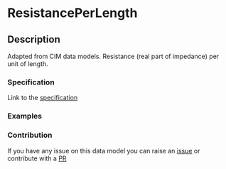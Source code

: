 # ResistancePerLength

## Description 

Adapted from CIM data models. Resistance (real part of impedance) per unit of length.
### Specification

Link to the [specification](https://smart-data-models.github.io/dataModel.EnergyCIM/ResistancePerLength/doc/spec.md)
### Examples
### Contribution

 If you have any issue on this data model you can raise an [issue](https://github.com/smart-data-models/dataModel.EnergyCIM/issues)  or contribute with a [PR](https://github.com/smart-data-models/dataModel.EnergyCIM/pulls)